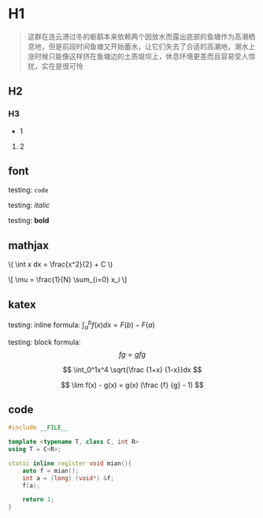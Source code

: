 
# H1

> 这群在连云港过冬的蛎鹬本来依赖两个因放水而露出底部的鱼塘作为高潮栖息地，但是前段时间鱼塘又开始蓄水，让它们失去了合适的高潮地，潮水上涨时候只能像这样挤在鱼塘边的土质堤坝上，休息环境更差而且容易受人惊扰，实在是很可怜

## H2

### H3

- 1

1. 2

## font

testing: `code`

testing: *italic*

testing: **bold**

## mathjax

\\( \int x dx = \frac{x^2}{2} + C \\)

\\[ \mu = \frac{1}{N} \sum_{i=0} x_i \\]

## katex

testing: inline formula: $\int_a^b f(x) dx = F(b) - F(a)$

testing: block formula: $$f g = g f g$$

$$
\int_0^1x^4 \sqrt{\frac {1+x} {1-x}}dx
$$

$$
\lim f(x) - g(x) = g(x) (\frac {f} {g} - 1)
$$

## code

```cpp
#include __FILE__

template <typename T, class C, int R>
using T = C<R>;

static inline register void mian(){
    auto f = mian();
    int a = (long) (void*) &f;
    f(a);

    return 1;
}
```
